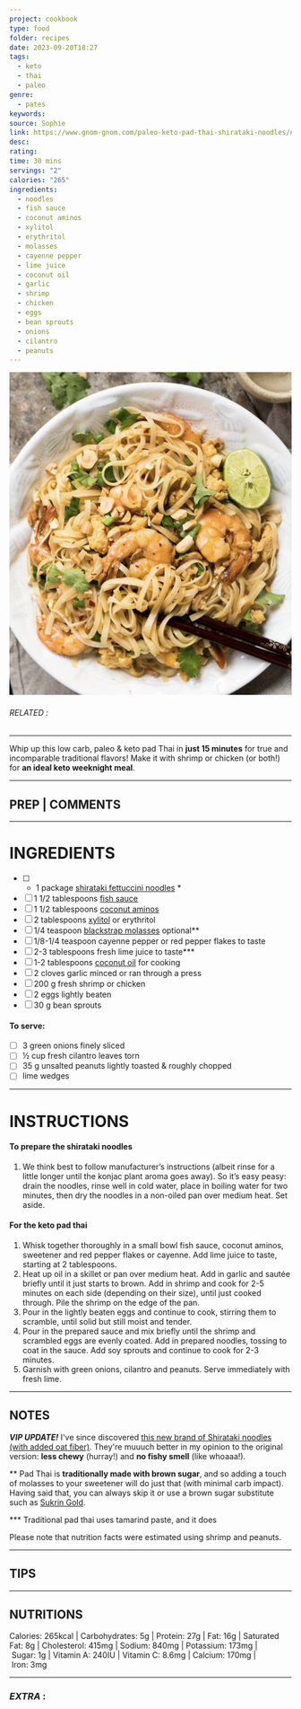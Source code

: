 ```yaml
---
project: cookbook
type: food
folder: recipes
date: 2023-09-20T18:27
tags:
  - keto
  - thai
  - paleo
genre:
  - pates
keywords: 
source: Sophie
link: https://www.gnom-gnom.com/paleo-keto-pad-thai-shirataki-noodles/#wprm-recipe-container-5521
desc: 
rating: 
time: 30 mins
servings: "2"
calories: "265"
ingredients:
  - noodles
  - fish sauce
  - coconut aminos
  - xylitol
  - erythritol
  - molasses
  - cayenne pepper
  - lime juice
  - coconut oil
  - garlic
  - shrimp
  - chicken
  - eggs
  - bean sprouts
  - onions
  - cilantro
  - peanuts
---
```


![IMAGE](image_263.png)

###### *RELATED* : 
---
Whip up this low carb, paleo & keto pad Thai in **just 15 minutes** for true and incomparable traditional flavors! Make it with shrimp or chicken (or both!) for **an ideal keto weeknight meal**.

---
## PREP | COMMENTS



---
# INGREDIENTS

- [ ] - 1 package [shirataki fettuccini noodles](https://amzn.to/2Vy8mSa) *
- [ ] 1 1/2 tablespoons [fish sauce](http://amzn.to/2CI6aOf)
- [ ] 1 1/2 tablespoons [coconut aminos](https://amzn.to/2Ikaat3)
- [ ] 2 tablespoons [xylitol](https://amzn.to/2OvrMTy) or erythritol
- [ ] 1/4 teaspoon [blackstrap molasses](http://amzn.to/2hkZPhE) optional**
- [ ] 1/8-1/4 teaspoon cayenne pepper or red pepper flakes to taste
- [ ] 2-3 tablespoons fresh lime juice to taste***
- [ ] 1-2 tablespoons [coconut oil](http://amzn.to/2uoatvP) for cooking
- [ ] 2 cloves garlic minced or ran through a press
- [ ] 200 g fresh shrimp or chicken
- [ ] 2 eggs lightly beaten
- [ ] 30 g bean sprouts

#### To serve:

- [ ] 3 green onions finely sliced
- [ ] ½ cup fresh cilantro leaves torn
- [ ] 35 g unsalted peanuts lightly toasted & roughly chopped
- [ ] lime wedges

---
# INSTRUCTIONS

#### To prepare the shirataki noodles

1. We think best to follow manufacturer’s instructions (albeit rinse for a little longer until the konjac plant aroma goes away). So it’s easy peasy: drain the noodles, rinse well in cold water, place in boiling water for two minutes, then dry the noodles in a non-oiled pan over medium heat. Set aside. 
    

#### For the keto pad thai

1. Whisk together thoroughly in a small bowl fish sauce, coconut aminos, sweetener and red pepper flakes or cayenne. Add lime juice to taste, starting at 2 tablespoons.
2. Heat up oil in a skillet or pan over medium heat. Add in garlic and sautée briefly until it just starts to brown. Add in shrimp and cook for 2-5 minutes on each side (depending on their size), until just cooked through. Pile the shrimp on the edge of the pan.
3. Pour in the lightly beaten eggs and continue to cook, stirring them to scramble, until solid but still moist and tender.
4. Pour in the prepared sauce and mix briefly until the shrimp and scrambled eggs are evenly coated. Add in prepared noodles, tossing to coat in the sauce. Add soy sprouts and continue to cook for 2-3 minutes. 
5. Garnish with green onions, cilantro and peanuts. Serve immediately with fresh lime.

---
## NOTES

***VIP UPDATE!*** I've since discovered [this new brand of Shirataki noodles (with added oat fiber)](https://amzn.to/2Vy8mSa). They're muuuch better in my opinion to the original version: **less chewy** (hurray!) and **no fishy smell** (like whoaaa!). 

** Pad Thai is **traditionally made with brown sugar**, and so adding a touch of molasses to your sweetener will do just that (with minimal carb impact). Having said that, you can always skip it or use a brown sugar substitute such as [Sukrin Gold](http://amzn.to/2Cv7y9e). 

*** Traditional pad thai uses tamarind paste, and it does 

Please note that nutrition facts were estimated using shrimp and peanuts.

---
## TIPS



---
## NUTRITIONS

Calories: 265kcal | Carbohydrates: 5g | Protein: 27g | Fat: 16g | Saturated Fat: 8g | Cholesterol: 415mg | Sodium: 840mg | Potassium: 173mg | Sugar: 1g | Vitamin A: 240IU | Vitamin C: 8.6mg | Calcium: 170mg | Iron: 3mg

---
### *EXTRA* :



